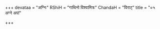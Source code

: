 +++
devataa = "अग्निः"
RShiH = "गाथिनो विश्वामित्रः"
ChandaH = "विराट्"
title = "०५ अग्ने अपां"

+++
